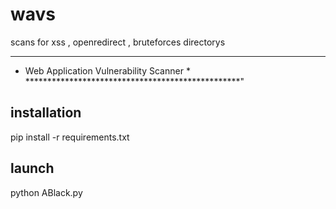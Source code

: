 # wavs
scans for xss , openredirect , bruteforces directorys
*************************************************
*    Web Application Vulnerability Scanner      *
*************************************************"

installation 
-----------------------------------------------------------------------------------------------------
pip install -r requirements.txt

launch 
-----------------------------------------------------------------------------------------------------
python ABlack.py

